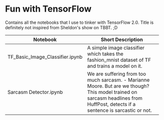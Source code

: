 # Fun with TensorFlow
Contains all the notebooks that I use to tinker with TensorFlow 2.0. Title is definitely not inspired from Sheldon's show on TBBT. ;D

Notebook | Short Description
--- | ---
TF_Basic_Image_Classifier.ipynb | A simple image classifier which takes the fashion_mnist dataset of TF and trains a model on it.
Sarcasm Detector.ipynb | We are suffering from too much sarcasm. - Marianne Moore. But are we though? This model trained on sarcasm headlines from HuffPost, detects if a sentence is sarcastic or not.
